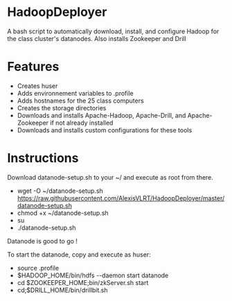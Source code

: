 # HadoopDeployer
A bash script to automatically download, install, and configure Hadoop for the class cluster's datanodes. Also installs Zookeeper and Drill

# Features

- Creates huser
- Adds environnement variables to .profile
- Adds hostnames for the 25 class computers
- Creates the storage directories
- Downloads and installs Apache-Hadoop, Apache-Drill, and Apache-Zookeeper if not already installed
- Downloads and installs custom configurations for these tools

# Instructions

Download datanode-setup.sh to your ~/ and execute as root from there.

 - wget -O ~/datanode-setup.sh https://raw.githubusercontent.com/AlexisVLRT/HadoopDeployer/master/datanode-setup.sh
 - chmod +x ~/datanode-setup.sh
 - su
 - ./datanode-setup.sh

Datanode is good to go !

To start the datanode, copy and execute as huser:

- source .profile
- $HADOOP_HOME/bin/hdfs --daemon start datanode
- cd $ZOOKEEPER_HOME;bin/zkServer.sh start
- cd;$DRILL_HOME/bin/drillbit.sh
